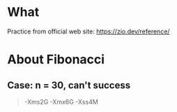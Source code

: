 # What
Practice from official web site: https://zio.dev/reference/

# About Fibonacci
## Case: n = 30, can't success
> -Xms2G -Xmx6G -Xss4M

